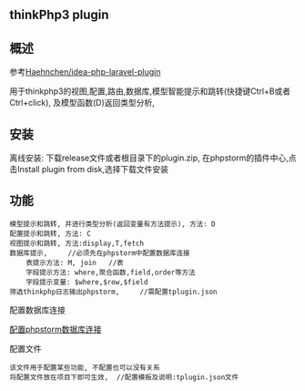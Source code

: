 thinkPhp3 plugin
------------------------------

## 概述

参考[Haehnchen/idea-php-laravel-plugin](https://github.com/Haehnchen/idea-php-laravel-plugin)

用于thinkphp3的视图,配置,路由,数据库,模型智能提示和跳转(快捷键Ctrl+B或者Ctrl+click), 及模型函数(D)返回类型分析,


## 安装

离线安装: 下载release文件或者根目录下的plugin.zip, 在phpstorm的插件中心,点击Install plugin from disk,选择下载文件安装

## 功能

    模型提示和跳转, 并进行类型分析(返回变量有方法提示), 方法: D
    配置提示和跳转, 方法: C
    视图提示和跳转, 方法:display,T,fetch
    数据库提示,     //必须先在phpstorm中配置数据库连接
        表提示方法: M, join   //表
        字段提示方法: where,聚合函数,field,order等方法
        字段提示变量: $where,$row,$field
    筛选thinkphp日志输出phpstorm,     //需配置tplugin.json
      
配置数据库连接

[配置phpstorm数据库连接](https://jingyan.baidu.com/article/0a52e3f4cee074bf62ed7208.html)
     
配置文件
    
    该文件用于配置某些功能, 不配置也可以没有关系
    将配置文件放在项目下即可生效,  //配置模板及说明:tplugin.json文件